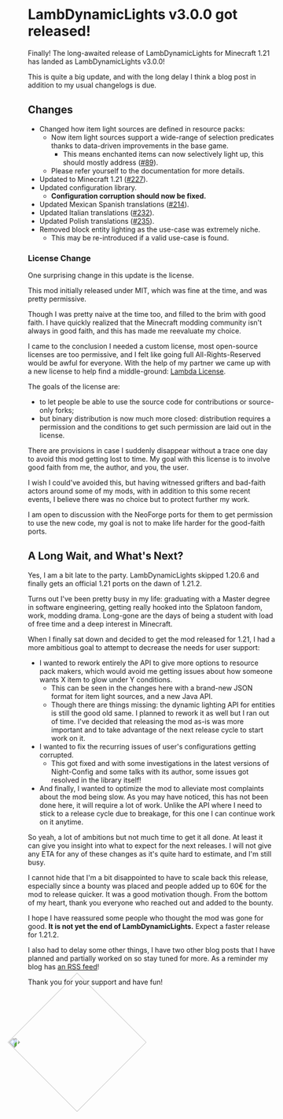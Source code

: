 # LambDynamicLights v3.0.0 got released!

<!--description: The long-awaited release of LambDynamicLights for Minecraft 1.21 has finally landed as LambDynamicLights v3.0.0! Discover its changelog, some talks about why it took so long, and the future of the mod.-->
<!--author: lambdaurora -->
<!--tag: minecraft modding, lambdynamiclights -->
<!--date: 2024-10-09 22:45:00 GMT+0200 -->

Finally! The long-awaited release of LambDynamicLights for Minecraft 1.21 has landed as LambDynamicLights v3.0.0!

This is quite a big update, and with the long delay I think a blog post in addition to my usual changelogs is due.

## Changes

- Changed how item light sources are defined in resource packs:
  - Now item light sources support a wide-range of selection predicates thanks to data-driven improvements in the base game.
    - This means enchanted items can now selectively light up, this should mostly address ([#89](https://github.com/LambdAurora/LambDynamicLights/issues/89)).
  - Please refer yourself to the documentation for more details.
- Updated to Minecraft 1.21 ([#227](https://github.com/LambdAurora/LambDynamicLights/pull/227)).
- Updated configuration library.
  - **Configuration corruption should now be fixed.**
- Updated Mexican Spanish translations ([#214](https://github.com/LambdAurora/LambDynamicLights/pull/214)).
- Updated Italian translations ([#232](https://github.com/LambdAurora/LambDynamicLights/pull/232)).
- Updated Polish translations ([#235](https://github.com/LambdAurora/LambDynamicLights/pull/235)).
- Removed block entity lighting as the use-case was extremely niche.
  - This may be re-introduced if a valid use-case is found.

### License Change

One surprising change in this update is the license.

This mod initially released under MIT, which was fine at the time, and was pretty permissive.

Though I was pretty naive at the time too, and filled to the brim with good faith.
I have quickly realized that the Minecraft modding community isn't always in good faith, and this has made me reevaluate my choice.

I came to the conclusion I needed a custom license, most open-source licenses are too permissive, and I felt like going full All-Rights-Reserved would be awful
for everyone. With the help of my partner we came up with a new license to help find a middle-ground: [Lambda License](https://github.com/LambdAurora/LambDynamicLights/blob/bbefb8860bca2e797f8a2ba8a59d1120b6e1c7b4/LICENSE).

The goals of the license are:
- to let people be able to use the source code for contributions or source-only forks;
- but binary distribution is now much more closed: distribution requires a permission and the conditions to get such permission are laid out in the license.

There are provisions in case I suddenly disappear without a trace one day to avoid this mod getting lost to time.
My goal with this license is to involve good faith from me, the author, and you, the user.

I wish I could've avoided this, but having witnessed grifters and bad-faith actors around some of my mods, with in addition to this some recent events,
I believe there was no choice but to protect further my work.

I am open to discussion with the NeoForge ports for them to get permission to use the new code, my goal is not to make life harder for the good-faith ports.

## A Long Wait, and What's Next?

Yes, I am a bit late to the party. LambDynamicLights skipped 1.20.6 and finally gets an official 1.21 ports on the dawn of 1.21.2.

Turns out I've been pretty busy in my life: graduating with a Master degree in software engineering, getting really hooked into the Splatoon fandom, work, modding drama.
Long-gone are the days of being a student with load of free time and a deep interest in Minecraft.

When I finally sat down and decided to get the mod released for 1.21, I had a more ambitious goal to attempt to decrease the needs for user support:
- I wanted to rework entirely the API to give more options to resource pack makers, which would avoid me getting issues about how someone wants X item to glow under Y conditions.
  - This can be seen in the changes here with a brand-new JSON format for item light sources, and a new Java API.
  - Though there are things missing: the dynamic lighting API for entities is still the good old same. I planned to rework it as well but I ran out of time.
    I've decided that releasing the mod as-is was more important and to take advantage of the next release cycle to start work on it.
- I wanted to fix the recurring issues of user's configurations getting corrupted.
  - This got fixed and with some investigations in the latest versions of Night-Config and some talks with its author, some issues got resolved in the library itself!
- And finally, I wanted to optimize the mod to alleviate most complaints about the mod being slow.
  As you may have noticed, this has not been done here, it will require a lot of work. Unlike the API where I need to stick to a release cycle due to breakage, for this one I can continue work on it anytime.

So yeah, a lot of ambitions but not much time to get it all done.
At least it can give you insight into what to expect for the next releases. I will not give any ETA for any of these changes as it's quite hard to estimate, and I'm still busy.

I cannot hide that I'm a bit disappointed to have to scale back this release, especially since a bounty was placed and people added up to 60€ for the mod to release quicker.
It was a good motivation though. From the bottom of my heart, thank you everyone who reached out and added to the bounty.

I hope I have reassured some people who thought the mod was gone for good. **It is not yet the end of LambDynamicLights.**
Expect a faster release for 1.21.2.

I also had to delay some other things, I have two other blog posts that I have planned and partially worked on so stay tuned for more.
As a reminder my blog has [an RSS feed](/blog/feed.xml)!

Thank you for your support and have fun!

<img class="ls_img" src="/assets/squib/aurora_eepy.png" style="width: 200px; transform: rotate(-45deg);" />
